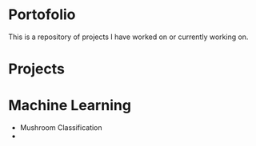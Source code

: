 # Portofolio
This is a repository of projects I have worked on or currently working on. 

# Projects
# Machine Learning
* Mushroom Classification
* 
